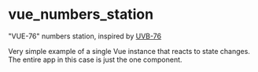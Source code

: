 # vue_numbers_station

"VUE-76" numbers station, inspired by [UVB-76](https://en.wikipedia.org/wiki/UVB-76)

Very simple example of a single Vue instance that reacts to state changes.
The entire app in this case is just the one component.
